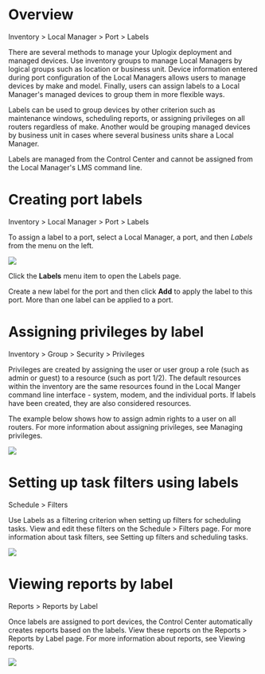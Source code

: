 <!-- 5.4 -->

# Overview

<div class='ucc' />Inventory > Local Manager > Port > Labels</div>

There are several methods to manage your Uplogix deployment and managed devices. Use inventory groups to manage Local Managers by logical groups such as location or business unit. Device information entered during port configuration of the Local Managers allows users to manage devices by make and model. Finally, users can assign labels to a Local Manager's managed devices to group them in more flexible ways.

Labels can be used to group devices by other criterion such as maintenance windows, scheduling reports, or assigning privileges on all routers regardless of make. Another would be grouping managed devices by business unit in cases where several business units share a Local Manager.

Labels are managed from the Control Center and cannot be assigned from the Local Manager's LMS command line.

# Creating port labels

<div class='ucc' />Inventory > Local Manager > Port > Labels</div>

To assign a label to a port, select a Local Manager, a port, and then *Labels* from the menu on the left.

![](http://uplogix.com/support/docs/img/6.0/labels-add.png)

Click the **Labels** menu item to open the Labels page.

Create a new label for the port and then click **Add** to apply the label to this port. More than one label can be applied to a port.

# Assigning privileges by label

<div class='ucc' />Inventory > Group > Security > Privileges </div>

Privileges are created by assigning the user or user group a role (such as admin or guest) to a resource (such as port 1/2). The default resources within the inventory are the same resources found in the Local Manger command line interface - system, modem, and the individual ports. If labels have been created, they are also considered resources.

The example below shows how to assign admin rights to a user on all routers. For more information about assigning privileges, see Managing privileges.

![](http://uplogix.com/support/docs/img/6.0/labels-privileges.png)

# Setting up task filters using labels

<div class='ucc' />Schedule > Filters</div>

Use Labels as a filtering criterion when setting up filters for scheduling tasks. View and edit these filters on the Schedule > Filters page. For more information about task filters, see Setting up filters and scheduling tasks.
 
![](http://uplogix.com/support/docs/img/6.0/filters-by-label.png)

# Viewing reports by label

<div class='ucc' />Reports > Reports by Label</div>

Once labels are assigned to port devices, the Control Center automatically creates reports based on the labels. View these reports on the Reports > Reports by Label page. For more information about reports, see Viewing reports.

![](http://uplogix.com/support/docs/img/6.0/reports-by-label.png)
